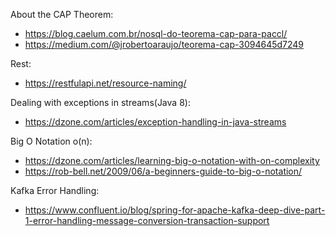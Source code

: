 About the CAP Theorem:
- https://blog.caelum.com.br/nosql-do-teorema-cap-para-paccl/
- https://medium.com/@jrobertoaraujo/teorema-cap-3094645d7249

Rest:
- https://restfulapi.net/resource-naming/

Dealing with exceptions in streams(Java 8):
- https://dzone.com/articles/exception-handling-in-java-streams

Big O Notation o(n):
- https://dzone.com/articles/learning-big-o-notation-with-on-complexity
- https://rob-bell.net/2009/06/a-beginners-guide-to-big-o-notation/

Kafka Error Handling:
- https://www.confluent.io/blog/spring-for-apache-kafka-deep-dive-part-1-error-handling-message-conversion-transaction-support

